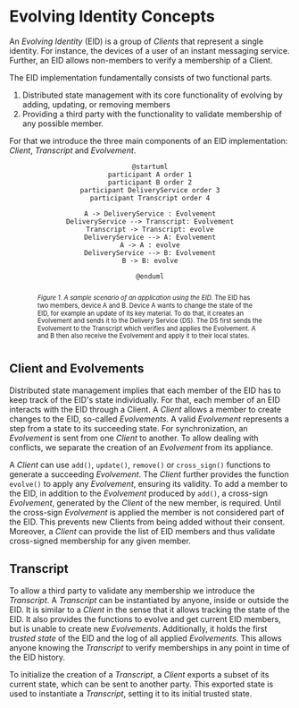 # Evolving Identity Concepts

An _Evolving Identity_ (EID) is a group of _Clients_ that represent a single identity.
For instance, the devices of a user of an instant messaging service.
Further, an EID allows non-members to verify a membership of a Client.

The EID implementation fundamentally consists of two functional parts.

1. Distributed state management with its core functionality of evolving by adding, updating, or removing members
2. Providing a third party with the functionality to validate membership of any possible member.

For that we introduce the three main components of an EID implementation: _Client_, _Transcript_ and _Evolvement_.

<div style="text-align:center">

```plantuml
@startuml
participant A order 1
participant B order 2
participant DeliveryService order 3
participant Transcript order 4

A -> DeliveryService : Evolvement
DeliveryService --> Transcript: Evolvement
Transcript -> Transcript: evolve
DeliveryService --> A: Evolvement
A -> A : evolve
DeliveryService --> B: Evolvement
B -> B: evolve

@enduml
```

</div>

<figcaption id="fig1" style="transform: scale(0.8)"><em>Figure 1. A sample scenario of an application using the EID.</em>
The EID has two members, device A and B. 
Device A wants to change the state of the EID, for example an update of its key material.
To do that, it creates an Evolvement and sends it to the Delivery Service (DS). 
The DS first sends the Evolvement to the Transcript which verifies and applies the Evolvement.
A and B then also receive the Evolvement and apply it to their local states.
</figcaption>

## Client and Evolvements

Distributed state management implies that each member of the EID has to keep track of the EID's state individually.
For that, each member of an EID interacts with the EID through a Client.
A _Client_ allows a member to create changes to the EID, so-called _Evolvements_.
A valid _Evolvement_ represents a step from a state to its succeeding state.
For synchronization, an _Evolvement_ is sent from one _Client_ to another.
To allow dealing with conflicts, we separate the creation of an _Evolvement_ from its appliance.

A _Client_ can use `add()`, `update()`, `remove()` or `cross_sign()` functions to generate a succeeding _Evolvement_.
The _Client_ further provides the function `evolve()` to apply any _Evolvement_, ensuring its validity.
To add a member to the EID, in addition to the _Evolvement_ produced by `add()`, a cross-sign _Evolvement_, generated by
the _Client_ of the new member, is required.
Until the cross-sign _Evolvement_ is applied the member is not considered part of the EID.
This prevents new Clients from being added without their consent.
Moreover, a _Client_ can provide the list of EID members and thus validate cross-signed membership for any given member.

## Transcript

To allow a third party to validate any membership we introduce the _Transcript_.
A _Transcript_ can be instantiated by anyone, inside or outside the EID.
It is similar to a _Client_ in the sense that it allows tracking the state of the EID.
It also provides the functions to evolve and get current EID members, but is unable to create new _Evolvements_.
Additionally, it holds the first _trusted state_ of the EID and the log of all applied _Evolvements_.
This allows anyone knowing the _Transcript_ to verify memberships in any point in time of the EID history.

To initialize the creation of a _Transcript_, a _Client_ exports a subset of its current state, which can be sent to
another party.
This exported state is used to instantiate a _Transcript_, setting it to its initial trusted state.
